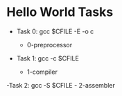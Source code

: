 # Hello World Tasks

- Task 0: gcc $CFILE -E -o c
	- 0-preprocessor

- Task 1: gcc -c $CFILE
	- 1-compiler

-Task 2: gcc -S $CFILE
	- 2-assembler
